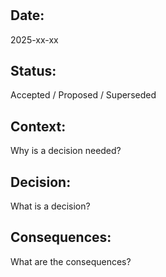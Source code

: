 # <your-adr-title>

## Date:
2025-xx-xx

## Status:
Accepted / Proposed / Superseded

## Context:
Why is a decision needed?

## Decision:
What is a decision?

## Consequences:
What are the consequences?